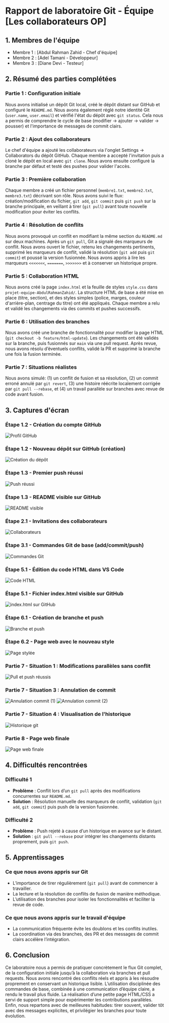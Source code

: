 # Rapport de laboratoire Git - Équipe [Les collaborateurs OP]

## 1. Membres de l'équipe
- Membre 1 : [Abdul Rahman Zahid - Chef d'équipe]
- Membre 2 : [Adel Tamani - Développeur]
- Membre 3 : [Diane Devi - Testeur]

## 2. Résumé des parties complétées

### Partie 1 : Configuration initiale
Nous avons initialisé un dépôt Git local, créé le dépôt distant sur GitHub et configuré le `README.md`. Nous avons également réglé notre identité Git (`user.name`, `user.email`) et vérifié l'état du dépôt avec `git status`. Cela nous a permis de comprendre le cycle de base (modifier → ajouter → valider → pousser) et l'importance de messages de commit clairs.

### Partie 2 : Ajout des collaborateurs
Le chef d'équipe a ajouté les collaborateurs via l'onglet Settings → Collaborators du dépôt GitHub. Chaque membre a accepté l'invitation puis a cloné le dépôt en local avec `git clone`. Nous avons ensuite configuré la branche par défaut et testé des pushes pour valider l'accès.

### Partie 3 : Première collaboration
Chaque membre a créé un fichier personnel (`membre1.txt`, `membre2.txt`, `membre3.txt`) décrivant son rôle. Nous avons suivi le flux: création/modification du fichier, `git add`, `git commit` puis `git push` sur la branche principale, en veillant à tirer (`git pull`) avant toute nouvelle modification pour éviter les conflits.

### Partie 4 : Résolution de conflits
Nous avons provoqué un conflit en modifiant la même section du `README.md` sur deux machines. Après un `git pull`, Git a signalé des marqueurs de conflit. Nous avons ouvert le fichier, retenu les changements pertinents, supprimé les marqueurs de conflit, validé la résolution (`git add` puis `git commit`) et poussé la version fusionnée. Nous avons appris à lire les marqueurs `<<<<<<<`, `=======`, `>>>>>>>` et à conserver un historique propre.

### Partie 5 : Collaboration HTML
Nous avons créé la page `index.html` et la feuille de styles `style.css` dans `projet-equipe-AbdulRahmanZahid/`. La structure HTML de base a été mise en place (titre, section), et des styles simples (police, marges, couleur d'arrière-plan, centrage du titre) ont été appliqués. Chaque membre a relu et validé les changements via des commits et pushes successifs.

### Partie 6 : Utilisation des branches
Nous avons créé une branche de fonctionnalité pour modifier la page HTML (`git checkout -b feature/html-update`). Les changements ont été validés sur la branche, puis fusionnés sur `main` via une pull request. Après revue, nous avons résolu d’éventuels conflits, validé la PR et supprimé la branche une fois la fusion terminée.

### Partie 7 : Situations réalistes
Nous avons simulé: (1) un conflit de fusion et sa résolution, (2) un commit erroné annulé par `git revert`, (3) une histoire réécrite localement corrigée par `git pull --rebase`, et (4) un travail parallèle sur branches avec revue de code avant fusion.

## 3. Captures d'écran

### Étape 1.2 - Création du compte GitHub
![Profil GitHub](../travail-a-remettre/screenshots/profil_github.png)

### Étape 1.2 - Nouveau dépôt sur GitHub (création)
![Création du dépôt](../travail-a-remettre/screenshots/capture_depot_git.png)

### Étape 1.3 - Premier push réussi
![Push réussi](../travail-a-remettre/screenshots/git_push_success.png)

### Étape 1.3 - README visible sur GitHub
![README visible](../travail-a-remettre/screenshots/readme_visible.png)

### Étape 2.1 - Invitations des collaborateurs
![Collaborateurs](../travail-a-remettre/screenshots/collaborateurs_invitations.png)

### Étape 3.1 - Commandes Git de base (add/commit/push)
![Commandes Git](../travail-a-remettre/screenshots/git_commands.png)

### Étape 5.1 - Édition du code HTML dans VS Code
![Code HTML](../travail-a-remettre/screenshots/codeHTML.png)

### Étape 5.1 - Fichier index.html visible sur GitHub
![index.html sur GitHub](../travail-a-remettre/screenshots/indexGithub.png)

### Étape 6.1 - Création de branche et push
![Branche et push](../travail-a-remettre/screenshots/creationBrancheEtPush.png)

### Étape 6.2 - Page web avec le nouveau style
![Page stylée](../travail-a-remettre/screenshots/pageWebAvecNouveauStyle.png)

### Partie 7 - Situation 1 : Modifications parallèles sans conflit
![Pull et push réussis](../travail-a-remettre/screenshots/terminalPullEtPush.png)

### Partie 7 - Situation 3 : Annulation de commit
![Annulation commit (1)](../travail-a-remettre/screenshots/terminalAnnulationCommit.png)
![Annulation commit (2)](../travail-a-remettre/screenshots/terminalAnnulationCommit2.png)

### Partie 7 - Situation 4 : Visualisation de l'historique
![Historique git](../travail-a-remettre/screenshots/terminalHistorique.png)

### Partie 8 - Page web finale
![Page web finale](../travail-a-remettre/screenshots/rapportFinal.png)

## 4. Difficultés rencontrées

### Difficulté 1
- **Problème** : Conflit lors d’un `git pull` après des modifications concurrentes sur `README.md`.
- **Solution** : Résolution manuelle des marqueurs de conflit, validation (`git add`, `git commit`) puis push de la version fusionnée.

### Difficulté 2
- **Problème** : Push rejeté à cause d’un historique en avance sur le distant.
- **Solution** : `git pull --rebase` pour intégrer les changements distants proprement, puis `git push`.

## 5. Apprentissages

### Ce que nous avons appris sur Git
- L’importance de tirer régulièrement (`git pull`) avant de commencer à travailler.
- La lecture et la résolution de conflits de fusion de manière méthodique.
- L’utilisation des branches pour isoler les fonctionnalités et faciliter la revue de code.

### Ce que nous avons appris sur le travail d'équipe
- La communication fréquente évite les doublons et les conflits inutiles.
- La coordination via des branches, des PR et des messages de commit clairs accélère l’intégration.

## 6. Conclusion
Ce laboratoire nous a permis de pratiquer concrètement le flux Git complet, de la configuration initiale jusqu’à la collaboration via branches et pull requests. Nous avons rencontré des conflits réels et appris à les résoudre proprement en conservant un historique lisible. L’utilisation disciplinée des commandes de base, combinée à une communication d’équipe claire, a rendu le travail plus fluide. La réalisation d’une petite page HTML/CSS a servi de support simple pour expérimenter les contributions parallèles. Enfin, nous repartons avec de meilleures habitudes: tirer souvent, valider tôt avec des messages explicites, et privilégier les branches pour toute évolution.
